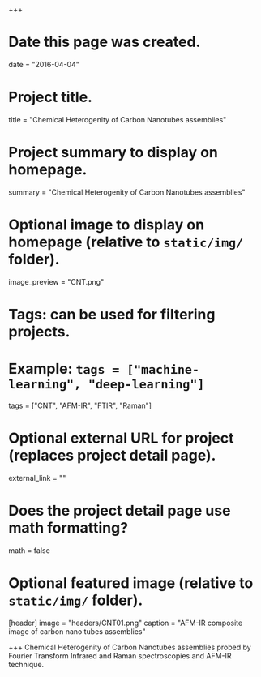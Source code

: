 +++
# Date this page was created.
date = "2016-04-04"

# Project title.
title = "Chemical Heterogenity of Carbon Nanotubes assemblies"

# Project summary to display on homepage.
summary = "Chemical Heterogenity of Carbon Nanotubes assemblies"

# Optional image to display on homepage (relative to `static/img/` folder).
image_preview = "CNT.png"

# Tags: can be used for filtering projects.
# Example: `tags = ["machine-learning", "deep-learning"]`
tags = ["CNT", "AFM-IR", "FTIR", "Raman"]

# Optional external URL for project (replaces project detail page).
external_link = ""

# Does the project detail page use math formatting?
math = false

# Optional featured image (relative to `static/img/` folder).
[header]
image = "headers/CNT01.png"
caption = "AFM-IR composite image of carbon nano tubes assemblies"

+++
Chemical Heterogenity of Carbon Nanotubes assemblies probed by Fourier Transform Infrared and Raman spectroscopies and AFM-IR technique.
